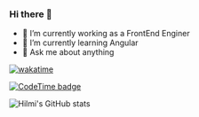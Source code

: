 ### Hi there 👋


- 🔭 I’m currently working as a FrontEnd Enginer
- 🌱 I’m currently learning Angular
- 💬 Ask me about anything

[![wakatime](https://wakatime.com/badge/user/51b5e796-19c5-4b21-aa78-259cb9aab838.svg?style=flat-square)](https://wakatime.com/@51b5e796-19c5-4b21-aa78-259cb9aab838?style=flat-square)

[![CodeTime badge](https://img.shields.io/endpoint?style=flat-square&url=https%3A%2F%2Fapi.codetime.dev%2Fshield%3Fid%3D2998%26project%3D%26in%3D0)](https://codetime.dev)

![Hilmi's GitHub stats](https://github-readme-stats.vercel.app/api?username=HilmiMubarok&show_icons=true&theme=radical)
